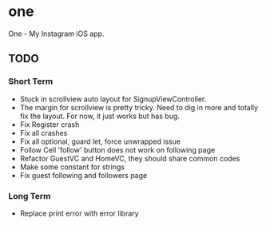 # one
One - My Instagram iOS app. 

## TODO
### Short Term
* Stuck in scrollview auto layout for SignupViewController. 
* The margin for scrollview is pretty tricky. Need to dig in more and totally fix the layout. For now, it just works but has bug.
* Fix Register crash
* Fix all crashes
* Fix all optional, guard let, force unwrapped issue
* Follow Cell 'follow' button does not work on following page
* Refactor GuestVC and HomeVC, they should share common codes
* Make some constant for strings
* Fix guest following and followers page

### Long Term
* Replace print error with error library

